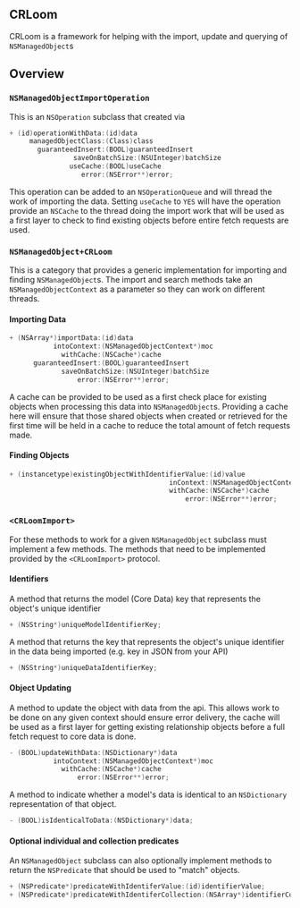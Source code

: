 ## CRLoom

CRLoom is a framework for helping with the import, update and querying of `NSManagedObject`s

## Overview

### `NSManagedObjectImportOperation`
This is an `NSOperation` subclass that created via
```Objective-C
+ (id)operationWithData:(id)data
     managedObjectClass:(Class)class
       guaranteedInsert:(BOOL)guaranteedInsert
				saveOnBatchSize:(NSUInteger)batchSize
               useCache:(BOOL)useCache
                  error:(NSError**)error;
```
This operation can be added to an `NSOperationQueue` and will thread the work of importing the data. Setting `useCache` to `YES` will have the operation provide an `NSCache` to the thread doing the import work that will be used as a first layer to check to find existing objects before entire fetch requests are used.

### `NSManagedObject+CRLoom`
This is a category that provides a generic implementation for importing and finding `NSManagedObject`s. The import and search methods take an `NSManagedObjectContext` as a parameter so they can work on different threads.

#### Importing Data

```Objective-C
+ (NSArray*)importData:(id)data
           intoContext:(NSManagedObjectContext*)moc
             withCache:(NSCache*)cache
      guaranteedInsert:(BOOL)guaranteedInsert
			 saveOnBatchSize:(NSUInteger)batchSize
                 error:(NSError**)error;
```

A cache can be provided to be used as a first check place for existing objects when processing this data into `NSManagedObject`s. Providing a cache here will ensure that those shared objects when created or retrieved for the first time will be held in a cache to reduce the total amount of fetch requests made.

#### Finding Objects

```Objective-C
+ (instancetype)existingObjectWithIdentifierValue:(id)value
                                        inContext:(NSManagedObjectContext*)moc
                                        withCache:(NSCache*)cache
                                            error:(NSError**)error;
```     
### `<CRLoomImport>`
                                                        
For these methods to work for a given `NSManagedObject` subclass must implement a few methods. The methods that need to be implemented provided by the `<CRLoomImport>` protocol.

#### Identifiers

A method that returns the model (Core Data) key that represents the object's unique identifier
```Objective-C
+ (NSString*)uniqueModelIdentifierKey;
```
A method that returns the key that represents the object's unique identifier in the data being imported (e.g. key in JSON from your API)
```Objective-C
+ (NSString*)uniqueDataIdentifierKey;
```
#### Object Updating
A method to update the object with data from the api. This allows work to be done on any given context should ensure error delivery, the cache will be used as a first layer for getting existing relationship objects before a full fetch request to core data is done.
```Objective-C
- (BOOL)updateWithData:(NSDictionary*)data
           intoContext:(NSManagedObjectContext*)moc
             withCache:(NSCache*)cache
                 error:(NSError**)error;
````

A method to indicate whether a model's data is identical to an `NSDictionary` representation of that object.
```Objective-C
- (BOOL)isIdenticalToData:(NSDictionary*)data;
```
#### Optional individual and collection predicates
An `NSManagedObject` subclass can also optionally implement methods to return the `NSPredicate` that should be used to "match" objects.
```Objective-C
+ (NSPredicate*)predicateWithIdentiferValue:(id)identifierValue;
+ (NSPredicate*)predicateWithIdentiferCollection:(NSArray*)identifierCollection;
```
